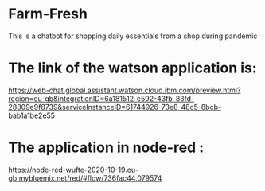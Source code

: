 # Farm-Fresh
This is a chatbot for shopping daily essentials from a shop during pandemic
# The link of the watson application is:
https://web-chat.global.assistant.watson.cloud.ibm.com/preview.html?region=eu-gb&integrationID=6a181512-e592-43fb-83fd-28809e9f8739&serviceInstanceID=61744926-73e8-48c5-8bcb-bab1a1be2e55  
# The application in node-red :
https://node-red-wufte-2020-10-19.eu-gb.mybluemix.net/red/#flow/736fac44.079574
